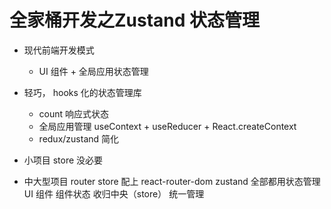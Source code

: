 # 全家桶开发之Zustand 状态管理


- 现代前端开发模式
    - UI 组件 + 全局应用状态管理

- 轻巧， hooks 化的状态管理库
    - count 响应式状态
    - 全局应用管理
        useContext + useReducer + React.createContext
    - redux/zustand 简化

- 小项目 store 没必要
- 中大型项目 router store 配上
     react-router-dom
     zustand
     全部都用状态管理 UI 组件
     组件状态 收归中央（store） 统一管理